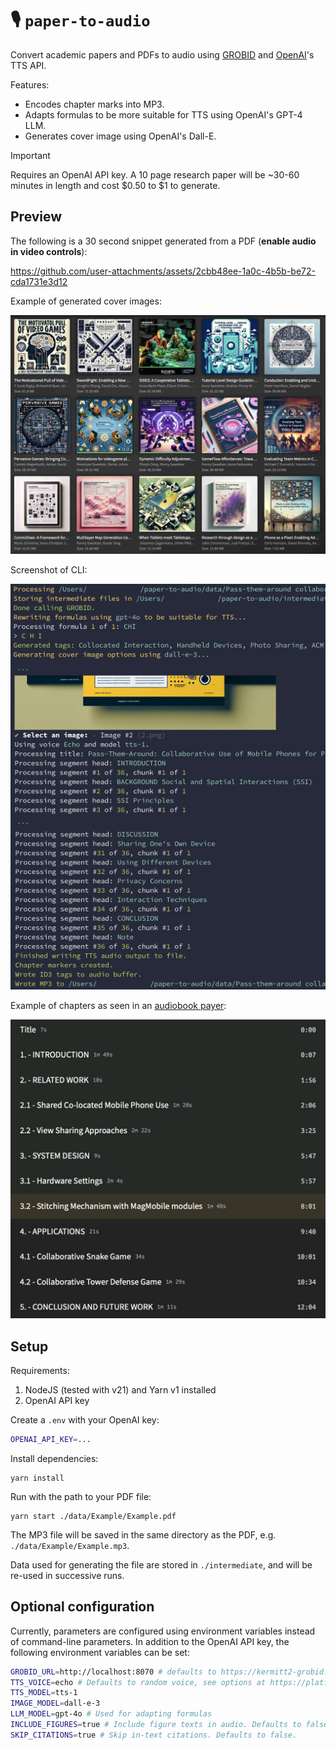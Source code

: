 # 🎙️ `paper-to-audio`

Convert academic papers and PDFs to audio using [GROBID](https://github.com/kermitt2/grobid) and [OpenAI](https://openai.com)'s TTS API.

Features:

-   Encodes chapter marks into MP3.
-   Adapts formulas to be more suitable for TTS using OpenAI's GPT-4 LLM.
-   Generates cover image using OpenAI's Dall-E.

> [!IMPORTANT]
> Requires an OpenAI API key. A 10 page research paper will be ~30-60 minutes in length and cost $0.50 to $1 to generate.

## Preview

The following is a 30 second snippet generated from a PDF (**enable audio in video controls**):

https://github.com/user-attachments/assets/2cbb48ee-1a0c-4b5b-be72-cda1731e3d12

Example of generated cover images:

![paper-to-audio cover images](./preview-cover.jpg)

Screenshot of CLI:

![paper-to-audio CLI screenshot](./preview-cli.jpg)

Example of chapters as seen in an [audiobook payer](https://github.com/advplyr/audiobookshelf):

![paper-to-audio chapters screenshot](./preview-chapters.jpg)

## Setup

Requirements:

1. NodeJS (tested with v21) and Yarn v1 installed
2. OpenAI API key

Create a `.env` with your OpenAI key:

```sh
OPENAI_API_KEY=...
```

Install dependencies:

```
yarn install
```

Run with the path to your PDF file:

```
yarn start ./data/Example/Example.pdf
```

The MP3 file will be saved in the same directory as the PDF, e.g. `./data/Example/Example.mp3`.

Data used for generating the file are stored in `./intermediate`, and will be re-used in successive runs.

## Optional configuration

Currently, parameters are configured using environment variables instead of command-line parameters. In addition to the OpenAI API key, the following environment variables can be set:

```sh
GROBID_URL=http://localhost:8070 # defaults to https://kermitt2-grobid.hf.space
TTS_VOICE=echo # Defaults to random voice, see options at https://platform.openai.com/docs/guides/text-to-speech/voice-options
TTS_MODEL=tts-1
IMAGE_MODEL=dall-e-3
LLM_MODEL=gpt-4o # Used for adapting formulas
INCLUDE_FIGURES=true # Include figure texts in audio. Defaults to false.
SKIP_CITATIONS=true # Skip in-text citations. Defaults to false.
```

